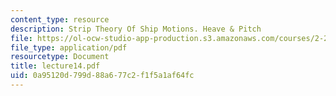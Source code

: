 ```yaml
---
content_type: resource
description: Strip Theory Of Ship Motions. Heave & Pitch
file: https://ol-ocw-studio-app-production.s3.amazonaws.com/courses/2-24-ocean-wave-interaction-with-ships-and-offshore-energy-systems-13-022-spring-2002/0a95120d799d88a677c2f1f5a1af64fc_lecture14.pdf
file_type: application/pdf
resourcetype: Document
title: lecture14.pdf
uid: 0a95120d-799d-88a6-77c2-f1f5a1af64fc
---
```

